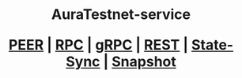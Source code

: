 <h1 align="center"> AuraTestnet-service
  
 [PEER](https://github.com/YTWOFUND/Aura-service/blob/main/AuraTestnet/AuraTest-Peer.md)   |   [RPC](https://github.com/YTWOFUND/Aura-service/blob/main/AuraTestnet/AuraTest-RPC.md)   |   [gRPC](https://github.com/YTWOFUND/Aura-service/blob/main/AuraTestnet/AuraTest-gRPC.md)    |   [REST](https://github.com/YTWOFUND/Aura-service/blob/main/AuraTestnet/AuraTest-Rest.md)    |   [State-Sync]()   |   [Snapshot]()      
